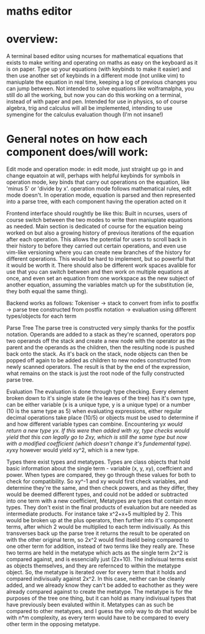 # maths editor

# overview:
A terminal based editor using ncurses for mathematical equations that exists to make writing and operating on maths as easy on the keyboard as it is on paper.
Type up your equations (with keybinds to make it easier) and then use another set of keybinds in a different mode (not unlike vim) to maniuplate 
the equation in real time, keeping a log of previous changes you can jump between. Not intended to solve equations like wolframalpha, you still
do all the working, but now you can do this working on a terminal, instead of with paper and pen.
Intended for use in physics, so of course algebra, trig and calculus will all be implemented, intending to use symengine for the calculus evaluation though (I'm not insane!)

# General notes on how each component does/will work:

Edit mode and operation mode:
in edit mode, just straight up go in and change equatoin at will, perhaps with helpful keybinds for symbols
in operation mode, key binds that carry out operations on the equation, like 'minus 5' or 'divide by x'. 
operation mode follows mathematical rules, edit mode doesn't.
In operation mode, equation is parsed and then represented into a parse tree, with each component having the operation acted on it

Frontend interface should roughtly be like this:
Built in ncurses, users of course switch between the two modes to write then maniuplate equations as needed. Main section is dedicated of course for the equation being worked on but also a growing history of previous iterations of the equation after each operation. This allows the potential for users to scroll back in their history to before they carried out certain operations, and even use vim-like versioning where you can create new branches of the history for different operations. This would be hard to implement, but so powerful that it would be worth it. 
There should also be different work spaces avalible for use that you can switch between and then work on multiple equations at once, and even set an equation from one workspace as the new subject of another equation, assuming the variables match up for the substitution (ie, they both equal the same thing).

Backend works as follows:
Tokeniser -> stack to convert from infix to postfix -> parse tree constructed from postfix notation -> evaluation using different types/objects for each term

Parse Tree
The parse tree is constructed very simply thanks for the postfix notation. Operands are added to a stack as they're scanned, operators pop two operands off the stack and create a new node with the operator as the parent and the operands as the children, then the resulting node is pushed back onto the stack. As it's back on the stack, node objects can then be popped off again to be added as children to new nodes constructed from newly scanned operators. The result is that by the end of the expression, what remains on the stack is just the root node of the fully constructed parse tree.

Evaluation
The evaluation is done through type checking. Every element broken down to it's single state (ie the leaves of the tree)
has it's own type, can be either variable (x is a unique type, y is a unique type) or a number (10 is the same type as 5)
when evaluating expressions, either regular decimal operations take place (10/5) or objects must be used to determine if and how
different variable types can combine. Encountering y*x would return a new type yx. If this were then added with xy, type checks would
yield that this can legally go to 2xy, which is still the same type but now with a modified coefficient (which doesn't change it's fundemental type).
xy*xy however would yield xy^2, which is a new type. 

Types
there exist types and metatypes. Types are class objects that hold basic information about the single term - variable (x, y, xy), coeffcient and power.
When types are compared, they go through these values for both to check for compatibility. So xy^-1 and xy would first check variables, and determine they're the same,
and then check powers, and as they differ, they would be deemed different types, and could not be added or subtracted into one term with a new coefficient, 
Metatypes are types that contain more types. They don't exist in the final products of evaluation but are needed as intermediate products.
For instance take x^2+x+5 multipled by 2. This would be broken up at the plus operators, then further into it's component terms, after which 2 would be multiplied to each
term indivisually. As this transverses back up the parse tree it returns the result to be operated on with the other original term, so
2x^2 would find itseld being compared to one other term for addition, instead of two terms like they really are. These two terms are held in the metatype which acts as 
the single term 2x^2 is compared against, and is essencially just (2x+10). The indivisual terms exist as objects themselves, and they are refernced to within the metatype object.
So, the metatype is iterated over for every term that it holds and compared indivisually against 2x^2. In this case, neither can be cleanly added, and we already know they can't be added to eachother
as they were already compared against to create the metatype. The metatype is for the purposes of the tree one thing, but it can hold as many indivisual types that have previously been evaluted
within it. Metatypes can as such be compared to other metatypes, and I guess the only way to do that would be with n*m complexity, as every term would have to be compared to every other term in the opposing metatype.

